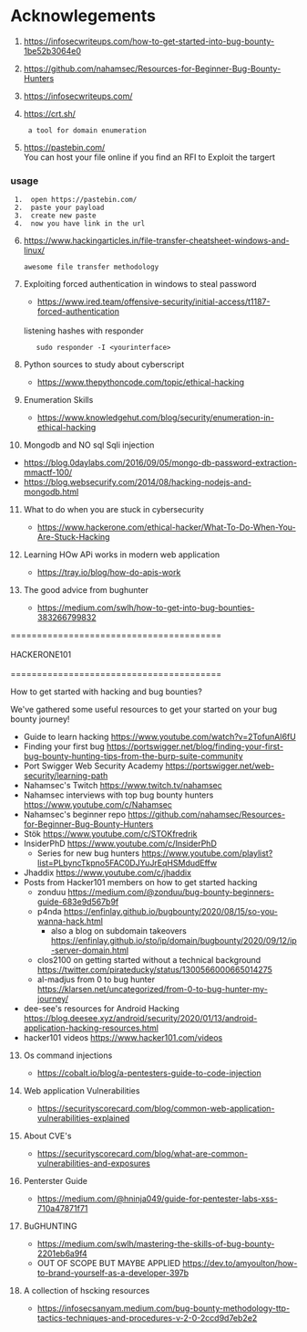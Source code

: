 # Acknowlegements
  1. https://infosecwriteups.com/how-to-get-started-into-bug-bounty-1be52b3064e0
  2. https://github.com/nahamsec/Resources-for-Beginner-Bug-Bounty-Hunters
  3. https://infosecwriteups.com/
  4. https://crt.sh/ 
         
          a tool for domain enumeration
  5. https://pastebin.com/ <br>
    You can host your file online if you find an RFI to Exploit the targert
    
   ### usage
     1.  open https://pastebin.com/
     2.  paste your payload
     3.  create new paste 
     4.  now you have link in the url
   6. https://www.hackingarticles.in/file-transfer-cheatsheet-windows-and-linux/
            
          awesome file transfer methodology
   7. Exploiting forced authentication in windows to steal password 
      * https://www.ired.team/offensive-security/initial-access/t1187-forced-authentication
      <br>
       listening hashes with responder
                 
             sudo responder -I <yourinterface>
8. Python sources to study about cyberscript

      * https://www.thepythoncode.com/topic/ethical-hacking
9. Enumeration Skills
     * https://www.knowledgehut.com/blog/security/enumeration-in-ethical-hacking
10. Mongodb and NO sql Sqli injection
   * https://blog.0daylabs.com/2016/09/05/mongo-db-password-extraction-mmactf-100/
   * https://blog.websecurify.com/2014/08/hacking-nodejs-and-mongodb.html
   
11. What to do when you are stuck in cybersecurity

    * https://www.hackerone.com/ethical-hacker/What-To-Do-When-You-Are-Stuck-Hacking
12. Learning HOw APi works in modern web application
    
       * https://tray.io/blog/how-do-apis-work
13. The good advice from bughunter
      
       * https://medium.com/swlh/how-to-get-into-bug-bounties-383266799832


  ======================================== <br> 
  <br>
              HACKERONE101
              <br>
     <br>
  ======================================== <br>

How to get started with hacking and bug bounties?

We've gathered some useful resources to get your started on your bug bounty journey!

- Guide to learn hacking https://www.youtube.com/watch?v=2TofunAI6fU
- Finding your first bug https://portswigger.net/blog/finding-your-first-bug-bounty-hunting-tips-from-the-burp-suite-community
- Port Swigger Web Security Academy https://portswigger.net/web-security/learning-path
- Nahamsec's Twitch https://www.twitch.tv/nahamsec
- Nahamsec interviews with top bug bounty hunters https://www.youtube.com/c/Nahamsec
- Nahamsec's beginner repo https://github.com/nahamsec/Resources-for-Beginner-Bug-Bounty-Hunters
- Stök https://www.youtube.com/c/STOKfredrik
- InsiderPhD https://www.youtube.com/c/InsiderPhD
  - Series for new bug hunters https://www.youtube.com/playlist?list=PLbyncTkpno5FAC0DJYuJrEqHSMdudEffw
- Jhaddix https://www.youtube.com/c/jhaddix
- Posts from Hacker101 members on how to get started hacking
  - zonduu https://medium.com/@zonduu/bug-bounty-beginners-guide-683e9d567b9f
  - p4nda https://enfinlay.github.io/bugbounty/2020/08/15/so-you-wanna-hack.html
    - also a blog on subdomain takeovers https://enfinlay.github.io/sto/ip/domain/bugbounty/2020/09/12/ip-server-domain.html
  - clos2100 on getting started without a technical background https://twitter.com/pirateducky/status/1300566000665014275
  - al-madjus from 0 to bug hunter https://klarsen.net/uncategorized/from-0-to-bug-hunter-my-journey/
- dee-see's resources for Android Hacking https://blog.deesee.xyz/android/security/2020/01/13/android-application-hacking-resources.html
- hacker101 videos https://www.hacker101.com/videos

13. Os command injections
      
       * https://cobalt.io/blog/a-pentesters-guide-to-code-injection
14. Web application Vulnerabilities
      
       * https://securityscorecard.com/blog/common-web-application-vulnerabilities-explained
15. About CVE's
      
       * https://securityscorecard.com/blog/what-are-common-vulnerabilities-and-exposures
16. Penterster Guide
   
       * https://medium.com/@hninja049/guide-for-pentester-labs-xss-710a47871f71
17. BuGHUNTING 

      * https://medium.com/swlh/mastering-the-skills-of-bug-bounty-2201eb6a9f4
      *  OUT OF SCOPE BUT MAYBE APPLIED https://dev.to/amyoulton/how-to-brand-yourself-as-a-developer-397b
18. A collection of hscking resources

     * https://infosecsanyam.medium.com/bug-bounty-methodology-ttp-tactics-techniques-and-procedures-v-2-0-2ccd9d7eb2e2
